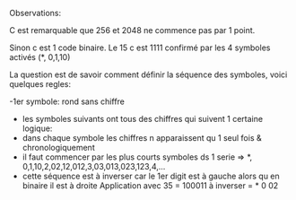 Observations:

C est remarquable que 256 et 2048 ne commence pas par 1 point.

Sinon c est 1 code binaire. Le 15 c est 1111 confirmé par les 4 symboles activés (*, 0,1,10)

La question est de savoir comment définir la séquence des symboles, voici quelques regles:

-1er symbole: rond sans chiffre
- les symboles suivants ont tous des chiffres qui suivent 1 certaine logique:
 - dans chaque symbole les chiffres n apparaissent qu 1 seul fois & chronologiquement
 - il faut commencer par les plus courts symboles ds 1 serie
 => *, 0,1,10,2,02,12,012,3,03,013,023,123,4,...
- cette séquence est à inverser car le 1er digit est à gauche alors qu en binaire il est à droite
Application avec 35 = 100011 à inverser = * 0 02 
